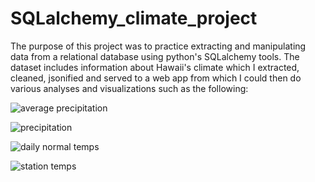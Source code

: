 # SQLalchemy_climate_project

The purpose of this project was to practice extracting and manipulating data from a relational database using python's SQLalchemy tools.  The dataset includes information about Hawaii's climate which I extracted, cleaned, jsonified and served to a web app from which I could then do various analyses and visualizations such as the following:

![average precipitation](mfineman/SQLalchemy_climate_project/Images/avg_precip.png)

![precipitation](https://github.com/mfineman/SQLalchemy_climate_project/Images/precipitation.png)

![daily normal temps](https://github.com/mfineman/SQLalchemy_climate_project/Images/daily_normals.png)

![station temps](https://github.com/mfineman/SQLalchemy_climate_project/Images/station-histogram.png)
